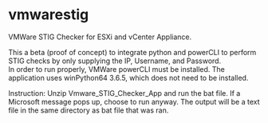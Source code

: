 # vmwarestig
VMWare STIG Checker for ESXi and vCenter Appliance.

This a beta (proof of concept) to integrate python and powerCLI to perform STIG checks by only supplying the IP, Username, and Password.  
In order to run properly, VMWare powerCLI must be installed.  The application uses winPython64 3.6.5, which does not need to be installed.  

Instruction:
Unzip Vmware_STIG_Checker_App and run the bat file.  If a Microsoft message pops up, choose to run anyway.
The output will be a text file in the same directory as bat file that was ran.

